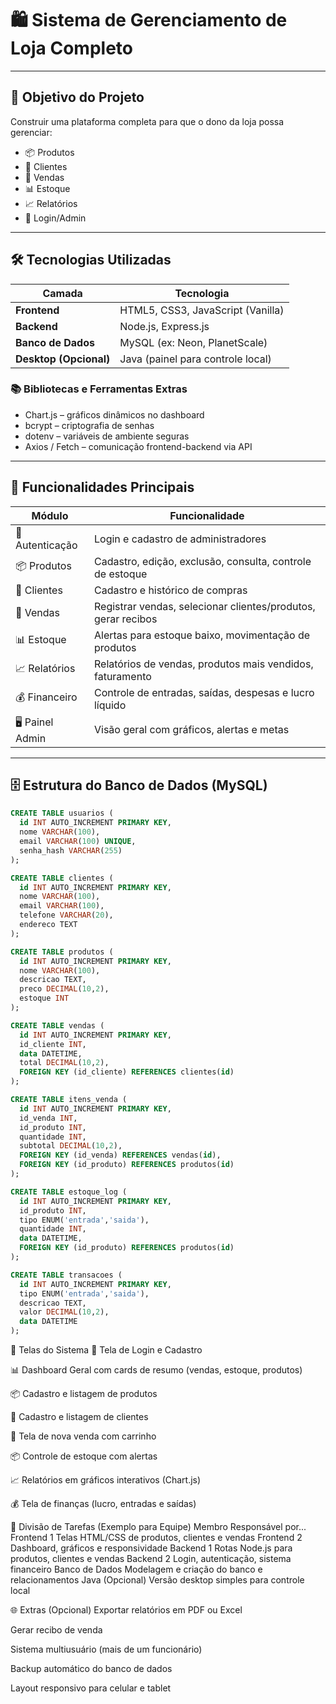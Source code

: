 # 🛍️ Sistema de Gerenciamento de Loja Completo

---

## 🎯 Objetivo do Projeto

Construir uma plataforma completa para que o dono da loja possa gerenciar:

- 📦 Produtos  
- 👥 Clientes  
- 🛒 Vendas  
- 📊 Estoque  
- 📈 Relatórios  
- 🔐 Login/Admin  

---

## 🛠️ Tecnologias Utilizadas

| Camada            | Tecnologia                        |
|-------------------|---------------------------------|
| **Frontend**      | HTML5, CSS3, JavaScript (Vanilla) |
| **Backend**       | Node.js, Express.js              |
| **Banco de Dados**| MySQL (ex: Neon, PlanetScale)   |
| **Desktop (Opcional)** | Java (painel para controle local) |

### 📚 Bibliotecas e Ferramentas Extras

- Chart.js – gráficos dinâmicos no dashboard  
- bcrypt – criptografia de senhas  
- dotenv – variáveis de ambiente seguras  
- Axios / Fetch – comunicação frontend-backend via API  

---

## 🧩 Funcionalidades Principais

| Módulo          | Funcionalidade                                         |
|-----------------|-------------------------------------------------------|
| 🔑 Autenticação | Login e cadastro de administradores                    |
| 📦 Produtos     | Cadastro, edição, exclusão, consulta, controle de estoque |
| 👥 Clientes     | Cadastro e histórico de compras                         |
| 🛒 Vendas       | Registrar vendas, selecionar clientes/produtos, gerar recibos |
| 📊 Estoque      | Alertas para estoque baixo, movimentação de produtos    |
| 📈 Relatórios   | Relatórios de vendas, produtos mais vendidos, faturamento |
| 💰 Financeiro   | Controle de entradas, saídas, despesas e lucro líquido  |
| 🖥️ Painel Admin| Visão geral com gráficos, alertas e metas               |

---

## 🗄️ Estrutura do Banco de Dados (MySQL)

```sql
CREATE TABLE usuarios (
  id INT AUTO_INCREMENT PRIMARY KEY,
  nome VARCHAR(100),
  email VARCHAR(100) UNIQUE,
  senha_hash VARCHAR(255)
);

CREATE TABLE clientes (
  id INT AUTO_INCREMENT PRIMARY KEY,
  nome VARCHAR(100),
  email VARCHAR(100),
  telefone VARCHAR(20),
  endereco TEXT
);

CREATE TABLE produtos (
  id INT AUTO_INCREMENT PRIMARY KEY,
  nome VARCHAR(100),
  descricao TEXT,
  preco DECIMAL(10,2),
  estoque INT
);

CREATE TABLE vendas (
  id INT AUTO_INCREMENT PRIMARY KEY,
  id_cliente INT,
  data DATETIME,
  total DECIMAL(10,2),
  FOREIGN KEY (id_cliente) REFERENCES clientes(id)
);

CREATE TABLE itens_venda (
  id INT AUTO_INCREMENT PRIMARY KEY,
  id_venda INT,
  id_produto INT,
  quantidade INT,
  subtotal DECIMAL(10,2),
  FOREIGN KEY (id_venda) REFERENCES vendas(id),
  FOREIGN KEY (id_produto) REFERENCES produtos(id)
);

CREATE TABLE estoque_log (
  id INT AUTO_INCREMENT PRIMARY KEY,
  id_produto INT,
  tipo ENUM('entrada','saida'),
  quantidade INT,
  data DATETIME,
  FOREIGN KEY (id_produto) REFERENCES produtos(id)
);

CREATE TABLE transacoes (
  id INT AUTO_INCREMENT PRIMARY KEY,
  tipo ENUM('entrada','saida'),
  descricao TEXT,
  valor DECIMAL(10,2),
  data DATETIME
);
```


📱 Telas do Sistema
🔐 Tela de Login e Cadastro

📊 Dashboard Geral com cards de resumo (vendas, estoque, produtos)

📦 Cadastro e listagem de produtos

👥 Cadastro e listagem de clientes

🛒 Tela de nova venda com carrinho

📦 Controle de estoque com alertas

📈 Relatórios em gráficos interativos (Chart.js)

💰 Tela de finanças (lucro, entradas e saídas)

👥 Divisão de Tarefas (Exemplo para Equipe)
Membro	Responsável por...
Frontend 1	Telas HTML/CSS de produtos, clientes e vendas
Frontend 2	Dashboard, gráficos e responsividade
Backend 1	Rotas Node.js para produtos, clientes e vendas
Backend 2	Login, autenticação, sistema financeiro
Banco de Dados	Modelagem e criação do banco e relacionamentos
Java (Opcional)	Versão desktop simples para controle local

🌐 Extras (Opcional)
Exportar relatórios em PDF ou Excel

Gerar recibo de venda

Sistema multiusuário (mais de um funcionário)

Backup automático do banco de dados

Layout responsivo para celular e tablet

